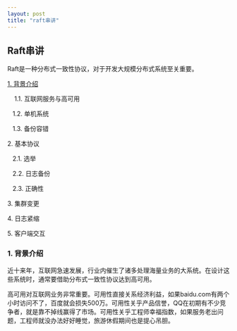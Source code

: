 ```yaml
---
layout: post
title: "raft串讲"
---
```


## Raft串讲

Raft是一种分布式一致性协议，对于开发大规模分布式系统至关重要。 

<p><a href="#introduction">1. 背景介绍</a></p>
<p>&nbsp;&nbsp;&nbsp; 1.1. 互联网服务与高可用</p>
<p>&nbsp;&nbsp;&nbsp;1.2. 单机系统</p>
<p>&nbsp;&nbsp;&nbsp;1.3. 备份容错</p>
<p>2. 基本协议</p>
<p>&nbsp;&nbsp;&nbsp;2.1. 选举</p>
<p>&nbsp;&nbsp;&nbsp;2.2. 日志备份</p>
<p>&nbsp;&nbsp;&nbsp;2.3. 正确性</p>
<p>3. 集群变更</p>
<p>4. 日志紧缩</p>
<p>5. 客户端交互</p>

<h3 id="introduction">1. 背景介绍</h3>

近十来年，互联网急速发展，行业内催生了诸多处理海量业务的大系统。在设计这些系统时，通常要借助分布式一致性协议达到高可用。

高可用对互联网业务非常重要。可用性直接关系经济利益，如果baidu.com有两个小时访问不了，百度就会损失500万。可用性关乎产品信誉，QQ在初期有不少竞争者，就是靠不掉线赢得了市场。可用性关乎工程师幸福指数，如果服务老出问题，工程师就没办法好好睡觉，旅游休假期间也是提心吊胆。

